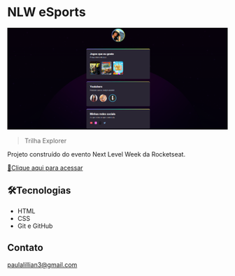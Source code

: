 # NLW eSports 

![preview](./imagens/tela.png)

>Trilha Explorer

Projeto construído do evento Next Level Week da Rocketseat.

[🔗Clique aqui para acessar](file:///C:/Users/usuario/Pictures/Saved%20Pictures/armazenamento%20dos%20c%C3%B3digos/Nlw%20Rocketseat/index.html)

## 🛠Tecnologias

- HTML
- CSS
- Git e GitHub

## Contato

paulalillian3@gmail.com